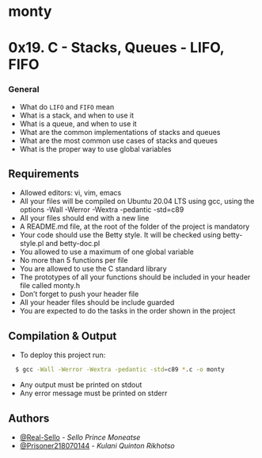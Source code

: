 
# monty

# 0x19. C - Stacks, Queues - LIFO, FIFO



### General
- What do `LIFO` and `FIFO` mean
- What is a stack, and when to use it
- What is a queue, and when to use it
- What are the common implementations of stacks and queues
- What are the most common use cases of stacks and queues
- What is the proper way to use global variables
## Requirements
- Allowed editors: vi, vim, emacs
- All your files will be compiled on Ubuntu 20.04 LTS using gcc, using the options -Wall -Werror -Wextra -pedantic -std=c89
- All your files should end with a new line
- A README.md file, at the root of the folder of the project is mandatory
- Your code should use the Betty style. It will be checked using betty-style.pl and betty-doc.pl
- You allowed to use a maximum of one global variable
- No more than 5 functions per file
- You are allowed to use the C standard library
- The prototypes of all your functions should be included in your header file called monty.h
- Don’t forget to push your header file
- All your header files should be include guarded
- You are expected to do the tasks in the order shown in the project
## Compilation & Output

- To deploy this project run:

```bash
  $ gcc -Wall -Werror -Wextra -pedantic -std=c89 *.c -o monty
```

- Any output must be printed on stdout
- Any error message must be printed on stderr
## Authors

- [@Real-Sello](https://github.com/Real-Sello) - *Sello Prince Moneatse*
- [@Prisoner218070144](https://github.com/Prisoner218070144) - *Kulani Quinton Rikhotso*


